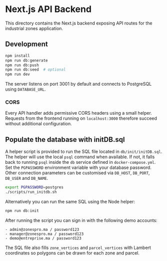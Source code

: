 # Next.js API Backend

This directory contains the Next.js backend exposing API routes for the industrial zones application.

## Development

```bash
npm install
npm run db:generate
npm run db:push
npm run db:seed  # optional
npm run dev
```

The server listens on port 3001 by default and connects to PostgreSQL using `DATABASE_URL`.

### CORS

Every API handler adds permissive CORS headers using a small helper. Requests from
the frontend running on `localhost:3000` therefore succeed without additional
configuration.

## Populate the database with initDB.sql

A helper script is provided to run the SQL file located in `db/init/initDB.sql`.
The helper will use the local `psql` command when available. If not, it falls
back to running `psql` inside the `db` service defined in `docker-compose.yml`.
Set the `PGPASSWORD` environment variable with your database password. Other
connection parameters can be customised via `DB_HOST`, `DB_PORT`, `DB_USER` and
`DB_NAME`.

```bash
export PGPASSWORD=postgres
./scripts/run_initdb.sh
```

Alternatively you can run the same SQL using the Node helper:

```bash
npm run db:init
```

After running the script you can sign in with the following demo accounts:

```
- admin@zonespro.ma / password123
- manager@zonespro.ma / password123
- demo@entreprise.ma / password123
```
The SQL file also fills `zone_vertices` and `parcel_vertices` with Lambert
coordinates so polygons can be drawn for each zone and parcel.

